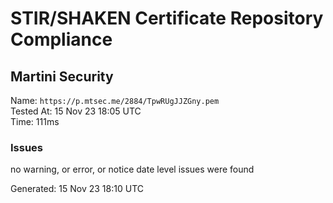 # STIR/SHAKEN Certificate Repository Compliance

## Martini Security

Name: `https://p.mtsec.me/2884/TpwRUgJJZGny.pem`\
Tested At: 15 Nov 23 18:05 UTC\
Time: 111ms

### Issues

no warning, or error, or notice date level issues were found

Generated: 15 Nov 23 18:10 UTC
